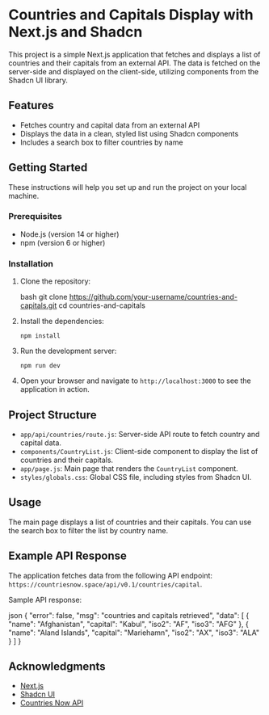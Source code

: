 # Countries and Capitals Display with Next.js and Shadcn

This project is a simple Next.js application that fetches and displays a list of countries and their capitals from an external API. The data is fetched on the server-side and displayed on the client-side, utilizing components from the Shadcn UI library.

## Features

- Fetches country and capital data from an external API
- Displays the data in a clean, styled list using Shadcn components
- Includes a search box to filter countries by name

## Getting Started

These instructions will help you set up and run the project on your local machine.

### Prerequisites

- Node.js (version 14 or higher)
- npm (version 6 or higher)

### Installation

1. Clone the repository:

   bash
   git clone https://github.com/your-username/countries-and-capitals.git
   cd countries-and-capitals
   

2. Install the dependencies:
   ```
   npm install
   ```

3. Run the development server:
   ```
   npm run dev
   ```

4. Open your browser and navigate to `http://localhost:3000` to see the application in action.

## Project Structure

- `app/api/countries/route.js`: Server-side API route to fetch country and capital data.
- `components/CountryList.js`: Client-side component to display the list of countries and their capitals.
- `app/page.js`: Main page that renders the `CountryList` component.
- `styles/globals.css`: Global CSS file, including styles from Shadcn UI.

## Usage

The main page displays a list of countries and their capitals. You can use the search box to filter the list by country name.

## Example API Response

The application fetches data from the following API endpoint: `https://countriesnow.space/api/v0.1/countries/capital`.

Sample API response:

json
{
  "error": false,
  "msg": "countries and capitals retrieved",
  "data": [
    {
      "name": "Afghanistan",
      "capital": "Kabul",
      "iso2": "AF",
      "iso3": "AFG"
    },
    {
      "name": "Aland Islands",
      "capital": "Mariehamn",
      "iso2": "AX",
      "iso3": "ALA"
    }
  ]
}


## Acknowledgments

- [Next.js](https://nextjs.org/)
- [Shadcn UI](https://ui.shadcn.com/)
- [Countries Now API](https://countriesnow.space/)
